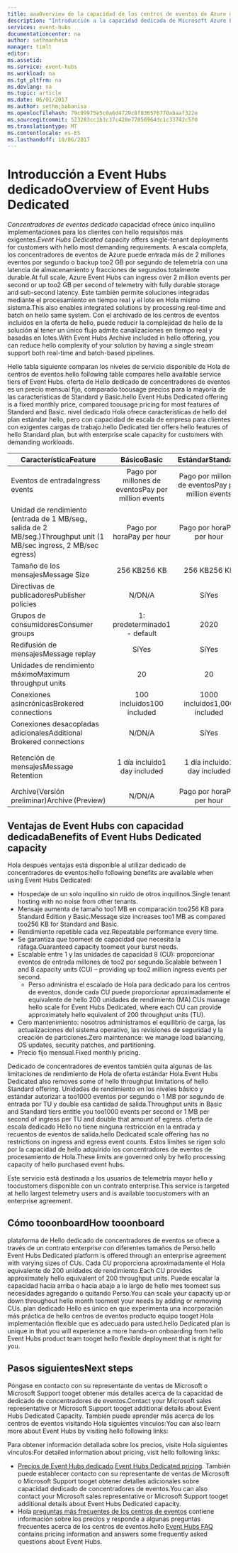 ```yaml
---
title: aaaOverview de la capacidad de los centros de eventos de Azure dedicado | Documentos de Microsoft
description: "Introducción a la capacidad dedicada de Microsoft Azure Event Hubs."
services: event-hubs
documentationcenter: na
author: sethmanheim
manager: timlt
editor: 
ms.assetid: 
ms.service: event-hubs
ms.workload: na
ms.tgt_pltfrm: na
ms.devlang: na
ms.topic: article
ms.date: 06/01/2017
ms.author: sethm;babanisa
ms.openlocfilehash: 79c09975e5c0a6d4729c8f836576770abaaf322e
ms.sourcegitcommit: 523283cc1b3c37c428e77850964dc1c33742c5f0
ms.translationtype: MT
ms.contentlocale: es-ES
ms.lasthandoff: 10/06/2017
---
```

# <a name="overview-of-event-hubs-dedicated"></a><span data-ttu-id="7090b-103">Introducción a Event Hubs dedicado</span><span class="sxs-lookup"><span data-stu-id="7090b-103">Overview of Event Hubs Dedicated</span></span>

<span data-ttu-id="7090b-104">*Concentradores de eventos dedicado* capacidad ofrece único inquilino implementaciones para los clientes con hello requisitos más exigentes.</span><span class="sxs-lookup"><span data-stu-id="7090b-104">*Event Hubs Dedicated* capacity offers single-tenant deployments for customers with hello most demanding requirements.</span></span> <span data-ttu-id="7090b-105">A escala completa, los concentradores de eventos de Azure puede entrada más de 2 millones eventos por segundo o backup too2 GB por segundo de telemetría con una latencia de almacenamiento y fracciones de segundos totalmente durable.</span><span class="sxs-lookup"><span data-stu-id="7090b-105">At full scale, Azure Event Hubs can ingress over 2 million events per second or up too2 GB per second of telemetry with fully durable storage and sub-second latency.</span></span> <span data-ttu-id="7090b-106">Este también permite soluciones integradas mediante el procesamiento en tiempo real y el lote en Hola mismo sistema.</span><span class="sxs-lookup"><span data-stu-id="7090b-106">This also enables integrated solutions by processing real-time and batch on hello same system.</span></span> <span data-ttu-id="7090b-107">Con el archivado de los centros de eventos incluidos en la oferta de hello, puede reducir la complejidad de hello de la solución al tener un único flujo admite canalizaciones en tiempo real y basadas en lotes.</span><span class="sxs-lookup"><span data-stu-id="7090b-107">With Event Hubs Archive included in hello offering, you can reduce hello complexity of your solution by having a single stream support both real-time and batch-based pipelines.</span></span>

<span data-ttu-id="7090b-108">Hello tabla siguiente comparan los niveles de servicio disponible de Hola de centros de eventos.</span><span class="sxs-lookup"><span data-stu-id="7090b-108">hello following table compares hello available service tiers of Event Hubs.</span></span> <span data-ttu-id="7090b-109">oferta de Hello dedicado de concentradores de eventos es un precio mensual fijo, comparado toousage precios para la mayoría de las características de Standard y Basic.</span><span class="sxs-lookup"><span data-stu-id="7090b-109">hello Event Hubs Dedicated offering is a fixed monthly price, compared toousage pricing for most features of Standard and Basic.</span></span> <span data-ttu-id="7090b-110">nivel dedicado Hola ofrece características de hello del plan estándar hello, pero con capacidad de escala de empresa para clientes con exigentes cargas de trabajo.</span><span class="sxs-lookup"><span data-stu-id="7090b-110">hello Dedicated tier offers hello features of hello Standard plan, but with enterprise scale capacity for customers with demanding workloads.</span></span> 

| <span data-ttu-id="7090b-111">Característica</span><span class="sxs-lookup"><span data-stu-id="7090b-111">Feature</span></span> | <span data-ttu-id="7090b-112">Básico</span><span class="sxs-lookup"><span data-stu-id="7090b-112">Basic</span></span> | <span data-ttu-id="7090b-113">Estándar</span><span class="sxs-lookup"><span data-stu-id="7090b-113">Standard</span></span> | <span data-ttu-id="7090b-114">Dedicado</span><span class="sxs-lookup"><span data-stu-id="7090b-114">Dedicated</span></span> |
| --- |:---:|:---:|:---:|
| <span data-ttu-id="7090b-115">Eventos de entrada</span><span class="sxs-lookup"><span data-stu-id="7090b-115">Ingress events</span></span> | <span data-ttu-id="7090b-116">Pago por millones de eventos</span><span class="sxs-lookup"><span data-stu-id="7090b-116">Pay per million events</span></span> | <span data-ttu-id="7090b-117">Pago por millones de eventos</span><span class="sxs-lookup"><span data-stu-id="7090b-117">Pay per million events</span></span> | <span data-ttu-id="7090b-118">Se incluye</span><span class="sxs-lookup"><span data-stu-id="7090b-118">Included</span></span> |
| <span data-ttu-id="7090b-119">Unidad de rendimiento (entrada de 1 MB/seg., salida de 2 MB/seg.)</span><span class="sxs-lookup"><span data-stu-id="7090b-119">Throughput unit (1 MB/sec ingress, 2 MB/sec egress)</span></span> | <span data-ttu-id="7090b-120">Pago por hora</span><span class="sxs-lookup"><span data-stu-id="7090b-120">Pay per hour</span></span> | <span data-ttu-id="7090b-121">Pago por hora</span><span class="sxs-lookup"><span data-stu-id="7090b-121">Pay per hour</span></span> | <span data-ttu-id="7090b-122">Se incluye</span><span class="sxs-lookup"><span data-stu-id="7090b-122">Included</span></span> |
| <span data-ttu-id="7090b-123">Tamaño de los mensajes</span><span class="sxs-lookup"><span data-stu-id="7090b-123">Message Size</span></span> | <span data-ttu-id="7090b-124">256 KB</span><span class="sxs-lookup"><span data-stu-id="7090b-124">256 KB</span></span> | <span data-ttu-id="7090b-125">256 KB</span><span class="sxs-lookup"><span data-stu-id="7090b-125">256 KB</span></span> | <span data-ttu-id="7090b-126">1 MB</span><span class="sxs-lookup"><span data-stu-id="7090b-126">1 MB</span></span> |
| <span data-ttu-id="7090b-127">Directivas de publicadores</span><span class="sxs-lookup"><span data-stu-id="7090b-127">Publisher policies</span></span> | <span data-ttu-id="7090b-128">N/D</span><span class="sxs-lookup"><span data-stu-id="7090b-128">N/A</span></span> | <span data-ttu-id="7090b-129">Sí</span><span class="sxs-lookup"><span data-stu-id="7090b-129">Yes</span></span> | <span data-ttu-id="7090b-130">Sí</span><span class="sxs-lookup"><span data-stu-id="7090b-130">Yes</span></span> |     
| <span data-ttu-id="7090b-131">Grupos de consumidores</span><span class="sxs-lookup"><span data-stu-id="7090b-131">Consumer groups</span></span> | <span data-ttu-id="7090b-132">1: predeterminado</span><span class="sxs-lookup"><span data-stu-id="7090b-132">1 - default</span></span> | <span data-ttu-id="7090b-133">20</span><span class="sxs-lookup"><span data-stu-id="7090b-133">20</span></span> | <span data-ttu-id="7090b-134">20 |</span><span class="sxs-lookup"><span data-stu-id="7090b-134">20</span></span> |
| <span data-ttu-id="7090b-135">Redifusión de mensajes</span><span class="sxs-lookup"><span data-stu-id="7090b-135">Message replay</span></span> | <span data-ttu-id="7090b-136">Sí</span><span class="sxs-lookup"><span data-stu-id="7090b-136">Yes</span></span> | <span data-ttu-id="7090b-137">Sí</span><span class="sxs-lookup"><span data-stu-id="7090b-137">Yes</span></span> | <span data-ttu-id="7090b-138">Sí</span><span class="sxs-lookup"><span data-stu-id="7090b-138">Yes</span></span> |
| <span data-ttu-id="7090b-139">Unidades de rendimiento máximo</span><span class="sxs-lookup"><span data-stu-id="7090b-139">Maximum throughput units</span></span> | <span data-ttu-id="7090b-140">20 |</span><span class="sxs-lookup"><span data-stu-id="7090b-140">20</span></span> | <span data-ttu-id="7090b-141">20 (too100 flexible)</span><span class="sxs-lookup"><span data-stu-id="7090b-141">20 (flexible too100)</span></span>  | <span data-ttu-id="7090b-142">1 CU≈200</span><span class="sxs-lookup"><span data-stu-id="7090b-142">1 CU≈200</span></span> |
| <span data-ttu-id="7090b-143">Conexiones asincrónicas</span><span class="sxs-lookup"><span data-stu-id="7090b-143">Brokered connections</span></span> | <span data-ttu-id="7090b-144">100 incluidos</span><span class="sxs-lookup"><span data-stu-id="7090b-144">100 included</span></span> | <span data-ttu-id="7090b-145">1000 incluidos</span><span class="sxs-lookup"><span data-stu-id="7090b-145">1,000 included</span></span> | <span data-ttu-id="7090b-146">100 000 incluidos</span><span class="sxs-lookup"><span data-stu-id="7090b-146">100 K included</span></span> |
| <span data-ttu-id="7090b-147">Conexiones desacopladas adicionales</span><span class="sxs-lookup"><span data-stu-id="7090b-147">Additional Brokered connections</span></span> | <span data-ttu-id="7090b-148">N/D</span><span class="sxs-lookup"><span data-stu-id="7090b-148">N/A</span></span> | <span data-ttu-id="7090b-149">Sí</span><span class="sxs-lookup"><span data-stu-id="7090b-149">Yes</span></span> | <span data-ttu-id="7090b-150">Sí</span><span class="sxs-lookup"><span data-stu-id="7090b-150">Yes</span></span> |
| <span data-ttu-id="7090b-151">Retención de mensajes</span><span class="sxs-lookup"><span data-stu-id="7090b-151">Message Retention</span></span> | <span data-ttu-id="7090b-152">1 día incluido</span><span class="sxs-lookup"><span data-stu-id="7090b-152">1 day included</span></span> | <span data-ttu-id="7090b-153">1 día incluido</span><span class="sxs-lookup"><span data-stu-id="7090b-153">1 day included</span></span> | <span data-ttu-id="7090b-154">Una copia de seguridad too7 días incluido</span><span class="sxs-lookup"><span data-stu-id="7090b-154">Up too7 days included</span></span> |
| <span data-ttu-id="7090b-155">Archive(Versión preliminar)</span><span class="sxs-lookup"><span data-stu-id="7090b-155">Archive (Preview)</span></span> | <span data-ttu-id="7090b-156">N/D</span><span class="sxs-lookup"><span data-stu-id="7090b-156">N/A</span></span>   | <span data-ttu-id="7090b-157">Pago por hora</span><span class="sxs-lookup"><span data-stu-id="7090b-157">Pay per hour</span></span> | <span data-ttu-id="7090b-158">Se incluye</span><span class="sxs-lookup"><span data-stu-id="7090b-158">Included</span></span> |

## <a name="benefits-of-event-hubs-dedicated-capacity"></a><span data-ttu-id="7090b-159">Ventajas de Event Hubs con capacidad dedicada</span><span class="sxs-lookup"><span data-stu-id="7090b-159">Benefits of Event Hubs Dedicated capacity</span></span>

<span data-ttu-id="7090b-160">Hola después ventajas está disponible al utilizar dedicado de concentradores de eventos:</span><span class="sxs-lookup"><span data-stu-id="7090b-160">hello following benefits are available when using Event Hubs Dedicated:</span></span>

* <span data-ttu-id="7090b-161">Hospedaje de un solo inquilino sin ruido de otros inquilinos.</span><span class="sxs-lookup"><span data-stu-id="7090b-161">Single tenant hosting with no noise from other tenants.</span></span>
* <span data-ttu-id="7090b-162">Mensaje aumenta de tamaño too1 MB en comparación too256 KB para Standard Edition y Basic.</span><span class="sxs-lookup"><span data-stu-id="7090b-162">Message size increases too1 MB as compared too256 KB for Standard and Basic.</span></span>
* <span data-ttu-id="7090b-163">Rendimiento repetible cada vez.</span><span class="sxs-lookup"><span data-stu-id="7090b-163">Repeatable performance every time.</span></span>
* <span data-ttu-id="7090b-164">Se garantiza que toomeet de capacidad que necesita la ráfaga.</span><span class="sxs-lookup"><span data-stu-id="7090b-164">Guaranteed capacity toomeet your burst needs.</span></span>
* <span data-ttu-id="7090b-165">Escalable entre 1 y las unidades de capacidad 8 (CU): proporcionar eventos de entrada millones de too2 por segundo.</span><span class="sxs-lookup"><span data-stu-id="7090b-165">Scalable between 1 and 8 capacity units (CU) – providing up too2 million ingress events per second.</span></span>
  * <span data-ttu-id="7090b-166">Perso administra el escalado de Hola para dedicado para los centros de eventos, donde cada CU puede proporcionar aproximadamente el equivalente de hello 200 unidades de rendimiento (MA).</span><span class="sxs-lookup"><span data-stu-id="7090b-166">CUs manage hello scale for Event Hubs Dedicated, where each CU can provide approximately hello equivalent of 200 throughput units (TU).</span></span>
* <span data-ttu-id="7090b-167">Cero mantenimiento: nosotros administramos el equilibrio de carga, las actualizaciones del sistema operativo, las revisiones de seguridad y la creación de particiones.</span><span class="sxs-lookup"><span data-stu-id="7090b-167">Zero maintenance: we manage load balancing, OS updates, security patches, and partitioning.</span></span>
* <span data-ttu-id="7090b-168">Precio fijo mensual.</span><span class="sxs-lookup"><span data-stu-id="7090b-168">Fixed monthly pricing.</span></span>

<span data-ttu-id="7090b-169">Dedicado de concentradores de eventos también quita algunas de las limitaciones de rendimiento de Hola de oferta estándar Hola.</span><span class="sxs-lookup"><span data-stu-id="7090b-169">Event Hubs Dedicated also removes some of hello throughput limitations of hello Standard offering.</span></span> <span data-ttu-id="7090b-170">Unidades de rendimiento en los niveles básico y estándar autorizar a too1000 eventos por segundo o 1 MB por segundo de entrada por TU y double esa cantidad de salida.</span><span class="sxs-lookup"><span data-stu-id="7090b-170">Throughput units in Basic and Standard tiers entitle you too1000 events per second or 1 MB per second of ingress per TU and double that amount of egress.</span></span> <span data-ttu-id="7090b-171">oferta de escala dedicado Hello no tiene ninguna restricción en la entrada y recuentos de eventos de salida.</span><span class="sxs-lookup"><span data-stu-id="7090b-171">hello Dedicated scale offering has no restrictions on ingress and egress event counts.</span></span> <span data-ttu-id="7090b-172">Estos límites se rigen solo por la capacidad de hello adquirido los concentradores de eventos de procesamiento de Hola.</span><span class="sxs-lookup"><span data-stu-id="7090b-172">These limits are governed only by hello processing capacity of hello purchased event hubs.</span></span>

<span data-ttu-id="7090b-173">Este servicio está destinada a los usuarios de telemetría mayor hello y toocustomers disponible con un contrato enterprise.</span><span class="sxs-lookup"><span data-stu-id="7090b-173">This service is targeted at hello largest telemetry users and is available toocustomers with an enterprise agreement.</span></span>

## <a name="how-tooonboard"></a><span data-ttu-id="7090b-174">Cómo tooonboard</span><span class="sxs-lookup"><span data-stu-id="7090b-174">How tooonboard</span></span>

<span data-ttu-id="7090b-175">plataforma de Hello dedicado de concentradores de eventos se ofrece a través de un contrato enterprise con diferentes tamaños de Perso.</span><span class="sxs-lookup"><span data-stu-id="7090b-175">hello Event Hubs Dedicated platform is offered through an enterprise agreement with varying sizes of CUs.</span></span> <span data-ttu-id="7090b-176">Cada CU proporciona aproximadamente el Hola equivalente de 200 unidades de rendimiento.</span><span class="sxs-lookup"><span data-stu-id="7090b-176">Each CU provides approximately hello equivalent of 200 throughput units.</span></span> <span data-ttu-id="7090b-177">Puede escalar la capacidad hacia arriba o hacia abajo a lo largo de hello mes toomeet sus necesidades agregando o quitando Perso.</span><span class="sxs-lookup"><span data-stu-id="7090b-177">You can scale your capacity up or down throughout hello month toomeet your needs by adding or removing CUs.</span></span> <span data-ttu-id="7090b-178">plan dedicado Hello es único en que experimenta una incorporación más práctica de hello centros de eventos producto equipo tooget Hola implementación flexible que es adecuado para usted.</span><span class="sxs-lookup"><span data-stu-id="7090b-178">hello Dedicated plan is unique in that you will experience a more hands-on onboarding from hello Event Hubs product team tooget hello flexible deployment that is right for you.</span></span> 

## <a name="next-steps"></a><span data-ttu-id="7090b-179">Pasos siguientes</span><span class="sxs-lookup"><span data-stu-id="7090b-179">Next steps</span></span>
<span data-ttu-id="7090b-180">Póngase en contacto con su representante de ventas de Microsoft o Microsoft Support tooget obtener más detalles acerca de la capacidad de dedicado de concentradores de eventos.</span><span class="sxs-lookup"><span data-stu-id="7090b-180">Contact your Microsoft sales representative or Microsoft Support tooget additional details about Event Hubs Dedicated Capacity.</span></span> <span data-ttu-id="7090b-181">También puede aprender más acerca de los centros de eventos visitando Hola siguientes vínculos:</span><span class="sxs-lookup"><span data-stu-id="7090b-181">You can also learn more about Event Hubs by visiting hello following links:</span></span>

<span data-ttu-id="7090b-182">Para obtener información detallada sobre los precios, visite Hola siguientes vínculos:</span><span class="sxs-lookup"><span data-stu-id="7090b-182">For detailed information about pricing, visit hello following links:</span></span>

- <span data-ttu-id="7090b-183">[Precios de Event Hubs dedicado](https://azure.microsoft.com/pricing/details/event-hubs/).</span><span class="sxs-lookup"><span data-stu-id="7090b-183">[Event Hubs Dedicated pricing](https://azure.microsoft.com/pricing/details/event-hubs/).</span></span> <span data-ttu-id="7090b-184">También puede establecer contacto con su representante de ventas de Microsoft o Microsoft Support tooget obtener detalles adicionales sobre capacidad dedicado de concentradores de eventos.</span><span class="sxs-lookup"><span data-stu-id="7090b-184">You can also contact your Microsoft sales representative or Microsoft Support tooget additional details about Event Hubs Dedicated capacity.</span></span>
- <span data-ttu-id="7090b-185">Hola [preguntas más frecuentes de los centros de eventos](event-hubs-faq.md) contiene información sobre los precios y responde a algunas preguntas frecuentes acerca de los centros de eventos.</span><span class="sxs-lookup"><span data-stu-id="7090b-185">hello [Event Hubs FAQ](event-hubs-faq.md) contains pricing information and answers some frequently asked questions about Event Hubs.</span></span> 
